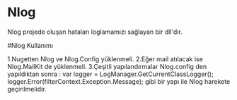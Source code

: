 # Nlog

Nlog projede oluşan hataları loglamamızı sağlayan bir dll'dir.

#Nlog Kullanımı

1.Nugetten Nlog ve Nlog.Config yüklenmeli.
2.Eğer mail atılacak ise Nlog.MailKit de yüklenmeli.
3.Çeşitli yapılandırmalar Nlog.config den yapıldıktan sonra :
            var logger = LogManager.GetCurrentClassLogger();
            logger.Error(filterContext.Exception.Message);
  gibi bir yapı ile Nlog harekete geçirilmelidir.
